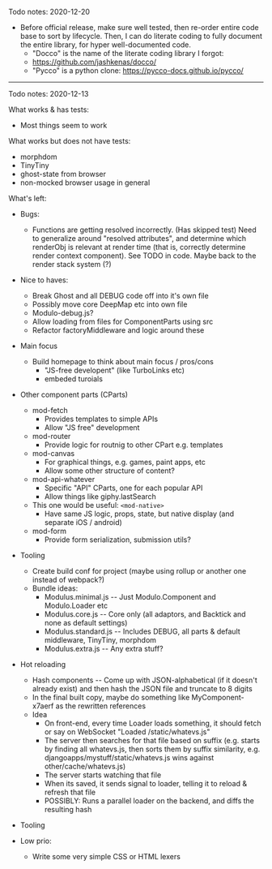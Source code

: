 Todo notes: 2020-12-20

- Before official release, make sure well tested, then re-order entire code
  base to sort by lifecycle. Then, I can do literate coding to fully document
  the entire library, for hyper well-documented code.
    - "Docco" is the name of the literate coding library I forgot:
    - https://github.com/jashkenas/docco/
    - "Pycco" is a python clone: https://pycco-docs.github.io/pycco/

---

Todo notes: 2020-12-13

What works & has tests:
- Most things seem to work

What works but does not have tests:
- morphdom
- TinyTiny
- ghost-state from browser
- non-mocked browser usage in general

What's left:
- Bugs:
    - Functions are getting resolved incorrectly. (Has skipped test) Need to
      generalize around "resolved attributes", and determine which renderObj is
      relevant at render time (that is, correctly determine render context
      component). See TODO in code. Maybe back to the render stack system (?)
- Nice to haves:
    - Break Ghost and all DEBUG code off into it's own file
    - Possibly move core DeepMap etc into own file
    - Modulo-debug.js?
    - Allow loading from files for ComponentParts using src
    - Refactor factoryMiddleware and logic around these
- Main focus
    - Build homepage to think about main focus / pros/cons
        - "JS-free developent" (like TurboLinks etc)
        - embeded turoials
- Other component parts (CParts)
    - mod-fetch
        - Provides templates to simple APIs
        - Allow "JS free" development
    - mod-router
        - Provide logic for routnig to other CPart e.g. templates
    - mod-canvas
        - For graphical things, e.g. games, paint apps, etc
        - Allow some other structure of content?
    - mod-api-whatever
        - Specific "API" CParts, one for each popular API
        - Allow things like giphy.lastSearch
    - This one would be useful: `<mod-native>`
        - Have same JS logic, props, state, but native display (and separate
          iOS / android)
    - mod-form
        - Provide form serialization, submission utils?
- Tooling
    - Create build conf for project (maybe using rollup or another one instead
      of webpack?)
    - Bundle ideas:
        - Modulus.minimal.js -- Just Modulo.Component and Modulo.Loader etc
        - Modulus.core.js -- Core only (all adaptors, and Backtick and none as
                             default settings)
        - Modulus.standard.js -- Includes DEBUG, all parts & default
                                 middleware, TinyTiny, morphdom
        - Modulus.extra.js -- Any extra stuff?
- Hot reloading
    - Hash components -- Come up with JSON-alphabetical (if it doesn't
      already exist) and then hash the JSON file and truncate to 8
      digits
    - In the final built copy, maybe do something like
      MyComponent-x7aerf as the rewritten references
    - Idea
      - On front-end, every time Loader loads something, it should
        fetch or say on WebSocket "Loaded /static/whatevs.js"
      - The server then searches for that file based on suffix (e.g.
        starts by finding all whatevs.js, then sorts them by suffix
        similarity, e.g. djangoapps/mystuff/static/whatevs.js wins
        against other/cache/whatevs.js)
      - The server starts watching that file
      - When its saved, it sends signal to loader, telling it to
        reload & refresh that file
      - POSSIBLY: Runs a parallel loader on the backend, and diffs the
        resulting hash

- Tooling
- Low prio:
    - Write some very simple CSS or HTML lexers

